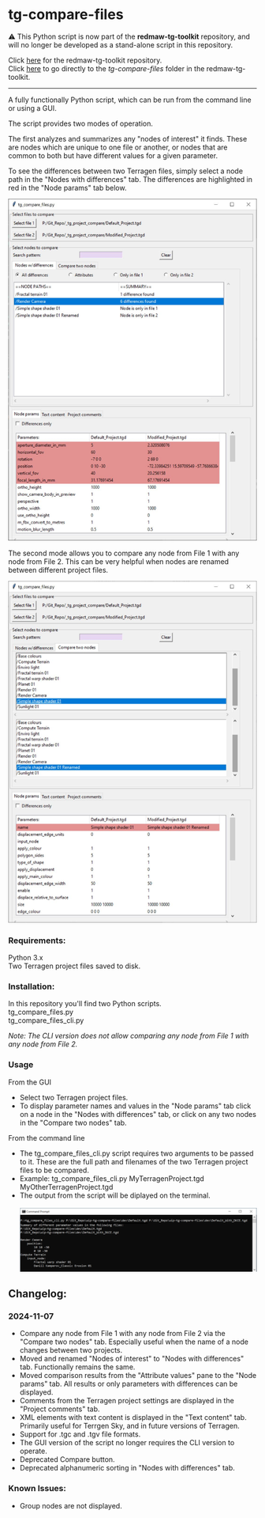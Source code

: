 # tg-compare-files
&#9888; This Python script is now part of the <b>redmaw-tg-toolkit</b> repository, and will no longer be developed as a stand-alone script in this repository.

Click [here](https://github.com/RedMawVFX/redmaw-tg-toolkit) for the redmaw-tg-toolkit repository.<br> 
Click [here](https://github.com/RedMawVFX/redmaw-tg-toolkit/tree/main/scripts/tg-compare-files) to go directly to the <i>tg-compare-files</i> folder in the redmaw-tg-toolkit.
<hr>
A fully functionally Python script, which can be run from the command line or using a GUI.

The script provides two modes of operation. <br> 

The first analyzes and summarizes any "nodes of interest" it finds.  These are nodes which are unique to one file or another, or nodes that are common to both but have different values for a given parameter. <br>

To see the differences between two Terragen files, simply select a node path in the "Nodes with differences" tab.  The differences are highlighted in red in the "Node params" tab below.<br>


![tg_compare_files GUI](/images/tg_compare_files_gui_nodes_with_differences.jpg)

The second mode allows you to compare any node from File 1 with any node from File 2.  This can be very helpful when nodes are renamed between different project files.<br>

![tg_compare_two_nodes_GUI](/images/tg_compare_files_gui_compare_two_nodes.jpg)

### Requirements:
Python 3.x <br>
Two Terragen project files saved to disk.

### Installation:
In this repository you'll find two Python scripts.<br>
tg_compare_files.py <br>
tg_compare_files_cli.py <br>

*Note: The CLI version does not allow comparing any node from File 1 with any node from File 2.* 

### Usage
From the GUI <br>
* Select two Terragen project files. <br> 
* To display parameter names and values in the "Node params" tab click on a node in the "Nodes with differences" tab, or click on any two nodes in the "Compare two nodes" tab. <br>

From the command line <br>
* The tg_compare_files_cli.py script requires two arguments to be passed to it.  These are the full path and filenames of the two Terragen project files to be compared.
* Example: tg_compare_files_cli.py MyTerragenProject.tgd MyOtherTerragenProject.tgd
* The output from the script will be diplayed on the terminal. 
<br><br>
![tg_compare_files_cli output example](/images/tg_compare_files_cli_output.jpg)

## Changelog:
### 2024-11-07
- Compare any node from File 1 with any node from File 2 via the "Compare two nodes" tab.  Especially useful when the name of a node changes between two projects.
- Moved and renamed "Nodes of interest" to "Nodes with differences" tab. Functionally remains the same.
- Moved comparison results from the "Attribute values" pane to the "Node params" tab.  All results or only parameters with differences can be displayed.
- Comments from the Terragen project settings are displayed in the "Project comments" tab.
- XML elements with text content is displayed in the "Text content" tab. Primarily useful for Terrgen Sky, and in future versions of Terragen.
- Support for .tgc and .tgv file formats.
- The GUI version of the script no longer requires the CLI version to operate.
- Deprecated Compare button.
- Deprecated alphanumeric sorting in "Nodes with differences" tab.

### Known Issues:
* Group nodes are not displayed.
